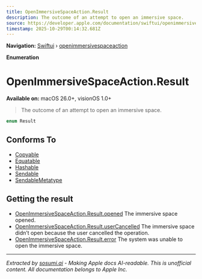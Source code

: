 ```yaml
---
title: OpenImmersiveSpaceAction.Result
description: The outcome of an attempt to open an immersive space.
source: https://developer.apple.com/documentation/swiftui/openimmersivespaceaction/result
timestamp: 2025-10-29T00:14:32.681Z
---
```


**Navigation:** [Swiftui](/documentation/swiftui) › [openimmersivespaceaction](/documentation/swiftui/openimmersivespaceaction)

**Enumeration**

# OpenImmersiveSpaceAction.Result

**Available on:** macOS 26.0+, visionOS 1.0+

> The outcome of an attempt to open an immersive space.

```swift
enum Result
```

## Conforms To

- [Copyable](/documentation/Swift/Copyable)
- [Equatable](/documentation/Swift/Equatable)
- [Hashable](/documentation/Swift/Hashable)
- [Sendable](/documentation/Swift/Sendable)
- [SendableMetatype](/documentation/Swift/SendableMetatype)

## Getting the result

- [OpenImmersiveSpaceAction.Result.opened](/documentation/swiftui/openimmersivespaceaction/result/opened) The immersive space opened.
- [OpenImmersiveSpaceAction.Result.userCancelled](/documentation/swiftui/openimmersivespaceaction/result/usercancelled) The immersive space didn’t open because the user cancelled the operation.
- [OpenImmersiveSpaceAction.Result.error](/documentation/swiftui/openimmersivespaceaction/result/error) The system was unable to open the immersive space.

---

*Extracted by [sosumi.ai](https://sosumi.ai) - Making Apple docs AI-readable.*
*This is unofficial content. All documentation belongs to Apple Inc.*
